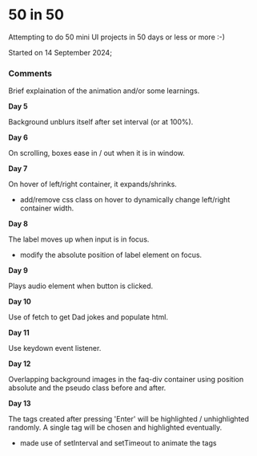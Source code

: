 # 50 in 50

Attempting to do 50 mini UI projects in 50 days or less or more :-)

Started on 14 September 2024;


### Comments
Brief explaination of the animation and/or some learnings.

**Day 5**

Background unblurs itself after set interval (or at 100%).

**Day 6**

On scrolling, boxes ease in / out when it is in window.

**Day 7**

On hover of left/right container, it expands/shrinks.
- add/remove css class on hover to dynamically change left/right container width.

**Day 8**

The label moves up when input is in focus.
- modify the absolute position of label element on focus.

**Day 9**

Plays audio element when button is clicked.

**Day 10**

Use of fetch to get Dad jokes and populate html.

**Day 11**

Use keydown event listener.

**Day 12**

Overlapping background images in the faq-div container using position absolute and the pseudo class before and after.

**Day 13**

The tags created after pressing 'Enter' will be highlighted / unhighlighted randomly. A single tag will be chosen and highlighted eventually.
- made use of setInterval and setTimeout to animate the tags